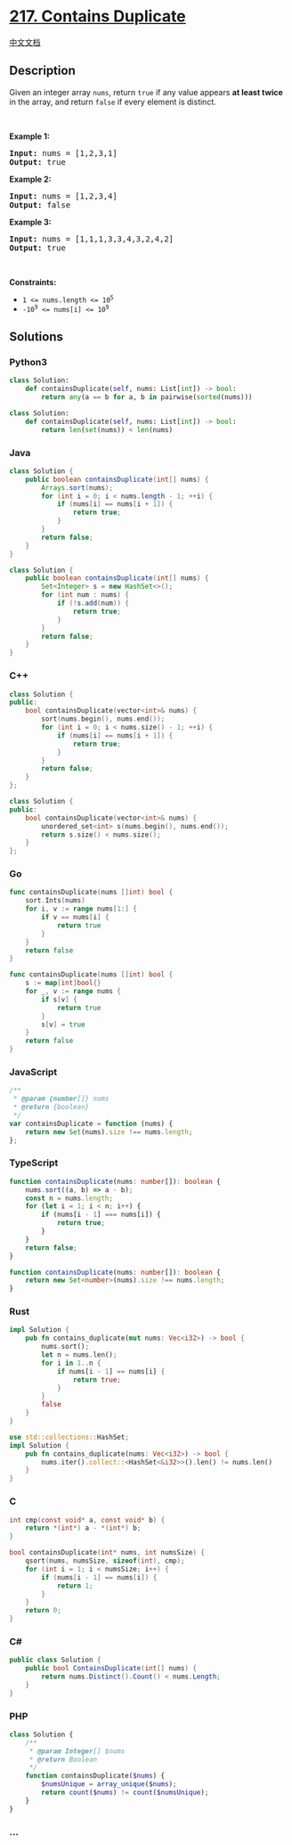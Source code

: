 # [217. Contains Duplicate](https://leetcode.com/problems/contains-duplicate)

[中文文档](/solution/0200-0299/0217.Contains%20Duplicate/README.md)

## Description

<p>Given an integer array <code>nums</code>, return <code>true</code> if any value appears <strong>at least twice</strong> in the array, and return <code>false</code> if every element is distinct.</p>

<p>&nbsp;</p>
<p><strong class="example">Example 1:</strong></p>
<pre><strong>Input:</strong> nums = [1,2,3,1]
<strong>Output:</strong> true
</pre><p><strong class="example">Example 2:</strong></p>
<pre><strong>Input:</strong> nums = [1,2,3,4]
<strong>Output:</strong> false
</pre><p><strong class="example">Example 3:</strong></p>
<pre><strong>Input:</strong> nums = [1,1,1,3,3,4,3,2,4,2]
<strong>Output:</strong> true
</pre>
<p>&nbsp;</p>
<p><strong>Constraints:</strong></p>

<ul>
	<li><code>1 &lt;= nums.length &lt;= 10<sup>5</sup></code></li>
	<li><code>-10<sup>9</sup> &lt;= nums[i] &lt;= 10<sup>9</sup></code></li>
</ul>

## Solutions

<!-- tabs:start -->

### **Python3**

```python
class Solution:
    def containsDuplicate(self, nums: List[int]) -> bool:
        return any(a == b for a, b in pairwise(sorted(nums)))
```

```python
class Solution:
    def containsDuplicate(self, nums: List[int]) -> bool:
        return len(set(nums)) < len(nums)
```

### **Java**

```java
class Solution {
    public boolean containsDuplicate(int[] nums) {
        Arrays.sort(nums);
        for (int i = 0; i < nums.length - 1; ++i) {
            if (nums[i] == nums[i + 1]) {
                return true;
            }
        }
        return false;
    }
}
```

```java
class Solution {
    public boolean containsDuplicate(int[] nums) {
        Set<Integer> s = new HashSet<>();
        for (int num : nums) {
            if (!s.add(num)) {
                return true;
            }
        }
        return false;
    }
}
```

### **C++**

```cpp
class Solution {
public:
    bool containsDuplicate(vector<int>& nums) {
        sort(nums.begin(), nums.end());
        for (int i = 0; i < nums.size() - 1; ++i) {
            if (nums[i] == nums[i + 1]) {
                return true;
            }
        }
        return false;
    }
};
```

```cpp
class Solution {
public:
    bool containsDuplicate(vector<int>& nums) {
        unordered_set<int> s(nums.begin(), nums.end());
        return s.size() < nums.size();
    }
};
```

### **Go**

```go
func containsDuplicate(nums []int) bool {
	sort.Ints(nums)
	for i, v := range nums[1:] {
		if v == nums[i] {
			return true
		}
	}
	return false
}
```

```go
func containsDuplicate(nums []int) bool {
	s := map[int]bool{}
	for _, v := range nums {
		if s[v] {
			return true
		}
		s[v] = true
	}
	return false
}
```

### **JavaScript**

```js
/**
 * @param {number[]} nums
 * @return {boolean}
 */
var containsDuplicate = function (nums) {
    return new Set(nums).size !== nums.length;
};
```

### **TypeScript**

```ts
function containsDuplicate(nums: number[]): boolean {
    nums.sort((a, b) => a - b);
    const n = nums.length;
    for (let i = 1; i < n; i++) {
        if (nums[i - 1] === nums[i]) {
            return true;
        }
    }
    return false;
}
```

```ts
function containsDuplicate(nums: number[]): boolean {
    return new Set<number>(nums).size !== nums.length;
}
```

### **Rust**

```rust
impl Solution {
    pub fn contains_duplicate(mut nums: Vec<i32>) -> bool {
        nums.sort();
        let n = nums.len();
        for i in 1..n {
            if nums[i - 1] == nums[i] {
                return true;
            }
        }
        false
    }
}
```

```rust
use std::collections::HashSet;
impl Solution {
    pub fn contains_duplicate(nums: Vec<i32>) -> bool {
        nums.iter().collect::<HashSet<&i32>>().len() != nums.len()
    }
}
```

### **C**

```c
int cmp(const void* a, const void* b) {
    return *(int*) a - *(int*) b;
}

bool containsDuplicate(int* nums, int numsSize) {
    qsort(nums, numsSize, sizeof(int), cmp);
    for (int i = 1; i < numsSize; i++) {
        if (nums[i - 1] == nums[i]) {
            return 1;
        }
    }
    return 0;
}
```

### **C#**

```cs
public class Solution {
    public bool ContainsDuplicate(int[] nums) {
        return nums.Distinct().Count() < nums.Length;
    }
}
```

### **PHP**

```php
class Solution {
    /**
     * @param Integer[] $nums
     * @return Boolean
     */
    function containsDuplicate($nums) {
        $numsUnique = array_unique($nums);
        return count($nums) != count($numsUnique);
    }
}
```

### **...**

```

```

<!-- tabs:end -->
